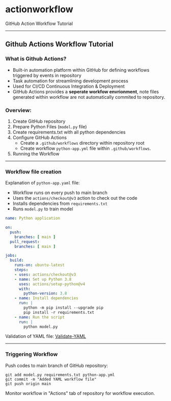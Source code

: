 # actionworkflow
GitHub Action Workflow Tutorial
***
## Github Actions Workflow Tutorial

### What is Github Actions?

* Built-in automation platform within GitHub for defining workflows triggered by events in repository
* Task automation for streamlining development process
* Used for CI/CD Continuous Integration & Deployment
* GitHub Actions provides a **seperate workfow envrionment**, note files generated within workflow are not automatically commited to repository.


### Overview:

1. Create GitHub repository
2. Prepare Python Files (`model.py` file)
3. Create requirements.txt with all python dependencies
4. Configure GitHub Actions
	* Create a `.github/workflows` directory within repository root
	* Create workflow `python-app.yml` file within `.github/workflows`.
5. Running the Workflow
***
### Workflow file creation

Explanation of `python-app.yaml` file:

* Workflow runs on every push to main branch
* Uses the `actions/checkout@v3` action to check out the code
* Installs dependencies from `requirements.txt`
* Runs `model.py` to train model

```yaml
name: Python application

on:
  push:
    branches: [ main ]
  pull_request:
    branches: [ main ]

jobs:
  build:
    runs-on: ubuntu-latest
    steps:
    - uses: actions/checkout@v3
    - name: Set up Python 3.8
      uses: actions/setup-python@v4
      with:
        python-version: 3.8
    - name: Install dependencies
      run: |
        python -m pip install --upgrade pip
        pip install -r requirements.txt
    - name: Run the script
      run: |
        python model.py
```
 
Validation of YAML file: [Validate-YAML](https://onlineyamltools.com/validate-yaml)
***
### Triggering Workflow

Push codes to main branch of GitHub repository:

```git
git add model.py requirements.txt python-app.yml
git commit -m "Added YAML workflow file"
git push origin main
```

Monitor workflow in "Actions" tab of repository for workflow execution.




